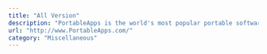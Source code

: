 ```yaml
---
title: "All Version"
description: "PortableApps is the world's most popular portable software solution allowing you to take your favorite software with you"
url: "http://www.PortableApps.com/"
category: "Miscellaneous"
---
```

